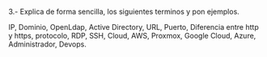 3.- Explica de forma sencilla, los siguientes terminos y pon ejemplos.

IP, Dominio, OpenLdap, Active Directory, URL, Puerto, Diferencia entre http y https, protocolo, RDP, SSH,  Cloud, AWS, Proxmox, Google Cloud, Azure, Administrador, Devops.

